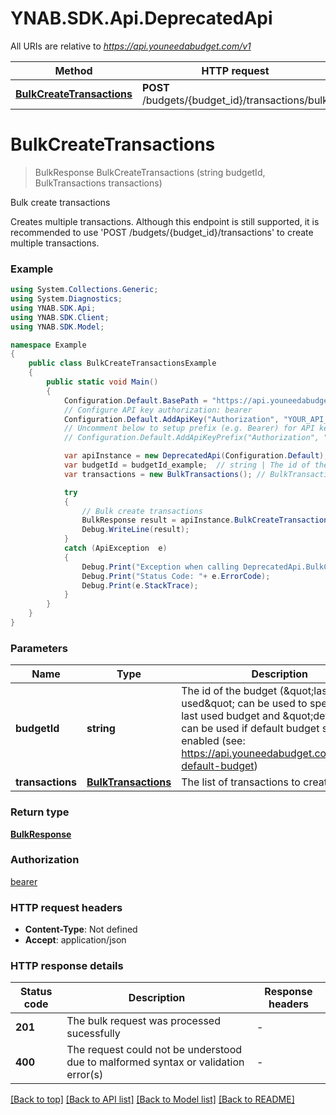 # YNAB.SDK.Api.DeprecatedApi

All URIs are relative to *https://api.youneedabudget.com/v1*

Method | HTTP request | Description
------------- | ------------- | -------------
[**BulkCreateTransactions**](DeprecatedApi.md#bulkcreatetransactions) | **POST** /budgets/{budget_id}/transactions/bulk | Bulk create transactions


<a name="bulkcreatetransactions"></a>
# **BulkCreateTransactions**
> BulkResponse BulkCreateTransactions (string budgetId, BulkTransactions transactions)

Bulk create transactions

Creates multiple transactions.  Although this endpoint is still supported, it is recommended to use 'POST /budgets/{budget_id}/transactions' to create multiple transactions.

### Example
```csharp
using System.Collections.Generic;
using System.Diagnostics;
using YNAB.SDK.Api;
using YNAB.SDK.Client;
using YNAB.SDK.Model;

namespace Example
{
    public class BulkCreateTransactionsExample
    {
        public static void Main()
        {
            Configuration.Default.BasePath = "https://api.youneedabudget.com/v1";
            // Configure API key authorization: bearer
            Configuration.Default.AddApiKey("Authorization", "YOUR_API_KEY");
            // Uncomment below to setup prefix (e.g. Bearer) for API key, if needed
            // Configuration.Default.AddApiKeyPrefix("Authorization", "Bearer");

            var apiInstance = new DeprecatedApi(Configuration.Default);
            var budgetId = budgetId_example;  // string | The id of the budget (\"last-used\" can be used to specify the last used budget and \"default\" can be used if default budget selection is enabled (see: https://api.youneedabudget.com/#oauth-default-budget)
            var transactions = new BulkTransactions(); // BulkTransactions | The list of transactions to create

            try
            {
                // Bulk create transactions
                BulkResponse result = apiInstance.BulkCreateTransactions(budgetId, transactions);
                Debug.WriteLine(result);
            }
            catch (ApiException  e)
            {
                Debug.Print("Exception when calling DeprecatedApi.BulkCreateTransactions: " + e.Message );
                Debug.Print("Status Code: "+ e.ErrorCode);
                Debug.Print(e.StackTrace);
            }
        }
    }
}
```

### Parameters

Name | Type | Description  | Notes
------------- | ------------- | ------------- | -------------
 **budgetId** | **string**| The id of the budget (\&quot;last-used\&quot; can be used to specify the last used budget and \&quot;default\&quot; can be used if default budget selection is enabled (see: https://api.youneedabudget.com/#oauth-default-budget) | 
 **transactions** | [**BulkTransactions**](BulkTransactions.md)| The list of transactions to create | 

### Return type

[**BulkResponse**](BulkResponse.md)

### Authorization

[bearer](../README.md#bearer)

### HTTP request headers

 - **Content-Type**: Not defined
 - **Accept**: application/json

### HTTP response details
| Status code | Description | Response headers |
|-------------|-------------|------------------|
| **201** | The bulk request was processed sucessfully |  -  |
| **400** | The request could not be understood due to malformed syntax or validation error(s) |  -  |

[[Back to top]](#) [[Back to API list]](../README.md#documentation-for-api-endpoints) [[Back to Model list]](../README.md#documentation-for-models) [[Back to README]](../README.md)

